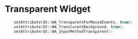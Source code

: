 # Transparent Widget
```cpp
	setAttribute(Qt::WA_TransparentForMouseEvents, true);
	setAttribute(Qt::WA_TranslucentBackground, true);
	setAttribute(Qt::WA_InputMethodTransparent);
```
